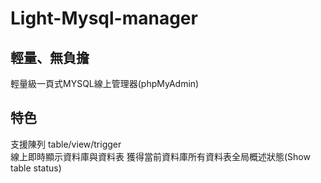 # Light-Mysql-manager
## 輕量、無負擔
輕量級一頁式MYSQL線上管理器(phpMyAdmin)

## 特色
支援陳列 table/view/trigger  
線上即時顯示資料庫與資料表
獲得當前資料庫所有資料表全局概述狀態(Show table status)


